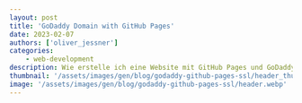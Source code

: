 ```yaml
---
layout: post
title: 'GoDaddy Domain with GitHub Pages'
date: 2023-02-07
authors: ['oliver_jessner']
categories:
    - web-development
description: Wie erstelle ich eine Website mit GitHub Pages und GoDaddy inkl SSL Zertifikat?
thumbnail: '/assets/images/gen/blog/godaddy-github-pages-ssl/header_thumbnail.webp'
image: '/assets/images/gen/blog/godaddy-github-pages-ssl/header.webp'
---
```

